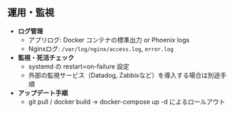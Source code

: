 ## 運用・監視

- **ログ管理**  
  - アプリログ: Docker コンテナの標準出力 or Phoenix logs
  - Nginxログ: `/var/log/nginx/access.log`, `error.log`
- **監視・死活チェック**  
  - systemd の restart=on-failure 設定
  - 外部の監視サービス（Datadog, Zabbixなど）を導入する場合は別途手順
- **アップデート手順**  
  - git pull / docker build → docker-compose up -d によるロールアウト
